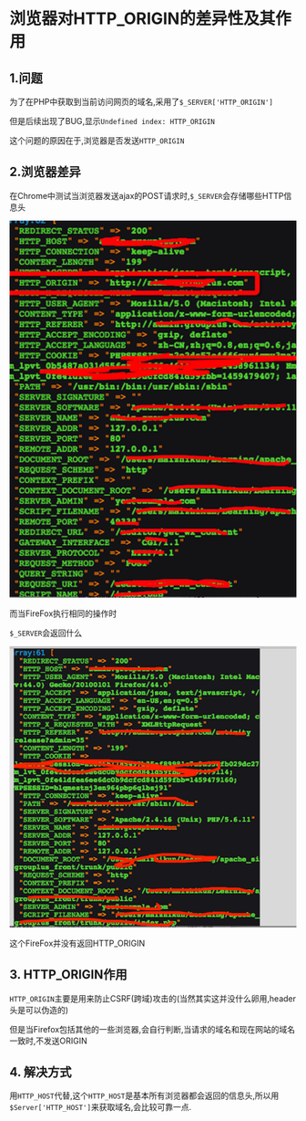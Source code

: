 # 浏览器对HTTP_ORIGIN的差异性及其作用

## 1.问题

为了在PHP中获取到当前访问网页的域名,采用了`$_SERVER['HTTP_ORIGIN']`

但是后续出现了BUG,显示`Undefined index: HTTP_ORIGIN`

这个问题的原因在于,浏览器是否发送`HTTP_ORIGIN`

## 2.浏览器差异

在Chrome中测试当浏览器发送ajax的POST请求时,`$_SERVER`会存储哪些HTTP信息头

![Chrome_ORIGIN](QQ20160401-4.png)

而当FireFox执行相同的操作时

`$_SERVER`会返回什么

![FireFox_ORIGIN](QQ20160401-3.png)

这个FireFox并没有返回HTTP_ORIGIN

## 3. HTTP_ORIGIN作用

`HTTP_ORIGIN`主要是用来防止CSRF(跨域)攻击的(当然其实这并没什么卵用,header头是可以伪造的)

但是当Firefox包括其他的一些浏览器,会自行判断,当请求的域名和现在网站的域名一致时,不发送ORIGIN

## 4. 解决方式

用`HTTP_HOST`代替,这个`HTTP_HOST`是基本所有浏览器都会返回的信息头,所以用`$Server['HTTP_HOST']`来获取域名,会比较可靠一点.
